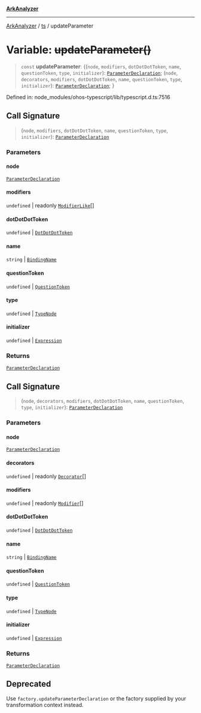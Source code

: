[**ArkAnalyzer**](../../../../README.md)

***

[ArkAnalyzer](../../../../globals.md) / [ts](../README.md) / updateParameter

# Variable: ~~updateParameter()~~

> `const` **updateParameter**: \{(`node`, `modifiers`, `dotDotDotToken`, `name`, `questionToken`, `type`, `initializer`): [`ParameterDeclaration`](../interfaces/ParameterDeclaration.md); (`node`, `decorators`, `modifiers`, `dotDotDotToken`, `name`, `questionToken`, `type`, `initializer`): [`ParameterDeclaration`](../interfaces/ParameterDeclaration.md); \}

Defined in: node\_modules/ohos-typescript/lib/typescript.d.ts:7516

## Call Signature

> (`node`, `modifiers`, `dotDotDotToken`, `name`, `questionToken`, `type`, `initializer`): [`ParameterDeclaration`](../interfaces/ParameterDeclaration.md)

### Parameters

#### node

[`ParameterDeclaration`](../interfaces/ParameterDeclaration.md)

#### modifiers

`undefined` | readonly [`ModifierLike`](../type-aliases/ModifierLike.md)[]

#### dotDotDotToken

`undefined` | [`DotDotDotToken`](../type-aliases/DotDotDotToken.md)

#### name

`string` | [`BindingName`](../type-aliases/BindingName.md)

#### questionToken

`undefined` | [`QuestionToken`](../type-aliases/QuestionToken.md)

#### type

`undefined` | [`TypeNode`](../interfaces/TypeNode.md)

#### initializer

`undefined` | [`Expression`](../interfaces/Expression.md)

### Returns

[`ParameterDeclaration`](../interfaces/ParameterDeclaration.md)

## Call Signature

> (`node`, `decorators`, `modifiers`, `dotDotDotToken`, `name`, `questionToken`, `type`, `initializer`): [`ParameterDeclaration`](../interfaces/ParameterDeclaration.md)

### Parameters

#### node

[`ParameterDeclaration`](../interfaces/ParameterDeclaration.md)

#### decorators

`undefined` | readonly [`Decorator`](../interfaces/Decorator.md)[]

#### modifiers

`undefined` | readonly [`Modifier`](../type-aliases/Modifier.md)[]

#### dotDotDotToken

`undefined` | [`DotDotDotToken`](../type-aliases/DotDotDotToken.md)

#### name

`string` | [`BindingName`](../type-aliases/BindingName.md)

#### questionToken

`undefined` | [`QuestionToken`](../type-aliases/QuestionToken.md)

#### type

`undefined` | [`TypeNode`](../interfaces/TypeNode.md)

#### initializer

`undefined` | [`Expression`](../interfaces/Expression.md)

### Returns

[`ParameterDeclaration`](../interfaces/ParameterDeclaration.md)

## Deprecated

Use `factory.updateParameterDeclaration` or the factory supplied by your transformation context instead.
